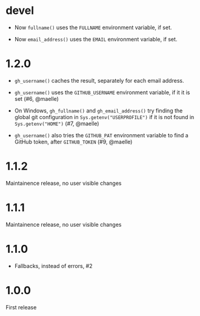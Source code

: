 
# devel

* Now `fullname()` uses the `FULLNAME` environment variable, if set.

* Now `email_address()` uses the `EMAIL` environment variable, if set.

# 1.2.0

* `gh_username()` caches the result, separately for each email address.

* `gh_username()` uses the `GITHUB_USERNAME` environment variable, if it
  it is set (#6, @maelle)

* On Windows, `gh_fullname()` and `gh_email_address()` try finding the
  global git configuration in `Sys.getenv("USERPROFILE")` if it is not
  found in `Sys.getenv("HOME")` (#7, @maelle)

* `gh_username()` also tries the `GITHUB_PAT` environment variable
  to find a GitHub token, after `GITHUB_TOKEN` (#9, @maelle)

# 1.1.2

Maintainence release, no user visible changes

# 1.1.1

Maintainence release, no user visible changes

# 1.1.0

* Fallbacks, instead of errors, #2

# 1.0.0

First release
